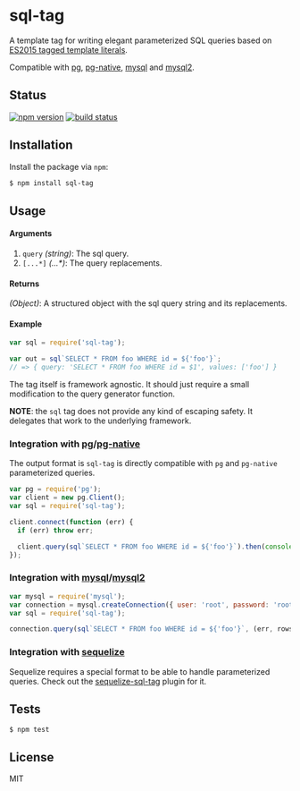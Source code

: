 # sql-tag

A template tag for writing elegant parameterized SQL queries based on [ES2015 tagged template literals](https://developer.mozilla.org/en-US/docs/Web/JavaScript/Reference/Template_literals#Tagged_template_literals).

Compatible with [pg](https://github.com/brianc/node-postgres), [pg-native](https://github.com/brianc/node-pg-native), [mysql](https://www.npmjs.com/package/mysql) and [mysql2](https://www.npmjs.com/package/mysql2).

## Status

[![npm version][npm-image]][npm-url]
[![build status][travis-image]][travis-url]

## Installation

Install the package via `npm`:

```bash
$ npm install sql-tag
```

## Usage

#### Arguments
1. `query` *(string)*: The sql query.
2. `[...*]` *(...\*)*: The query replacements.

#### Returns
*(Object)*: A structured object with the sql query string and its replacements.

#### Example
```js
var sql = require('sql-tag');

var out = sql`SELECT * FROM foo WHERE id = ${'foo'}`;
// => { query: 'SELECT * FROM foo WHERE id = $1', values: ['foo'] }
```

The tag itself is framework agnostic. It should just require a small modification to the query generator function.

**NOTE**: the `sql` tag does not provide any kind of escaping safety. It delegates that work to the underlying framework.

### Integration with [pg](https://github.com/brianc/node-postgres)/[pg-native](https://github.com/brianc/node-pg-native)

The output format is `sql-tag` is directly compatible with `pg` and `pg-native` parameterized queries.

```js
var pg = require('pg');
var client = new pg.Client();
var sql = require('sql-tag');

client.connect(function (err) {
  if (err) throw err;

  client.query(sql`SELECT * FROM foo WHERE id = ${'foo'}`).then(console.log);
});
```

### Integration with [mysql](https://www.npmjs.com/package/mysql)/[mysql2](https://www.npmjs.com/package/mysql2)

```js
var mysql = require('mysql');
var connection = mysql.createConnection({ user: 'root', password: 'root' });
var sql = require('sql-tag');

connection.query(sql`SELECT * FROM foo WHERE id = ${'foo'}`, (err, rows) => console.log(err, rows));
```

### Integration with [sequelize](https://github.com/sequelize/sequelize)

Sequelize requires a special format to be able to handle parameterized queries. Check out the [sequelize-sql-tag](https://www.npmjs.com/sequelize-sql-tag) plugin for it.

## Tests

```
$ npm test
```

## License

MIT

[npm-image]: https://img.shields.io/npm/v/sql-tag.svg
[npm-url]: https://www.npmjs.com/package/sql-tag
[travis-image]: https://travis-ci.org/seegno/sql-tag.svg
[travis-url]: https://travis-ci.org/seegno/sql-tag
